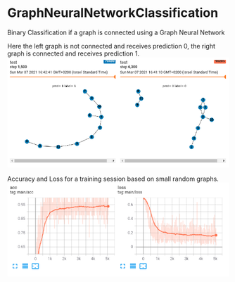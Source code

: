 # GraphNeuralNetworkClassification
Binary Classification if a graph is connected using a Graph Neural Network

Here the left graph is not connected and receives prediction 0, the right graph is connected and receives prediction 1. 
![Intro](/imgs/Selection_209.png)

Accuracy and Loss for a training session based on small random graphs. 
![Intro](/imgs/Selection_207.png)


